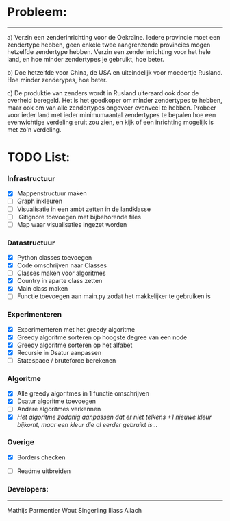 # Probleem:
----

a) Verzin een zenderinrichting voor de Oekraïne. Iedere provincie moet een zendertype hebben, geen enkele twee aangrenzende provincies mogen hetzelfde zendertype hebben. Verzin een zenderinrichting voor het hele land, en hoe minder zendertypes je gebruikt, hoe beter.

b) Doe hetzelfde voor China, de USA en uiteindelijk voor moedertje Rusland. Hoe minder zenderypes, hoe beter.

c) De produktie van zenders wordt in Rusland uiteraard ook door de overheid beregeld. Het is het goedkoper om minder zendertypes te hebben, maar ook om van alle zendertypes ongeveer evenveel te hebben. Probeer voor ieder land met ieder minimumaantal zendertypes te bepalen hoe een evenwichtige verdeling eruit zou zien, en kijk of een inrichting mogelijk is met zo'n verdeling.

# TODO List:

### Infrastructuur
- [x] Mappenstructuur maken
- [ ] Graph inkleuren
- [ ] Visualisatie in een ambt zetten in de landklasse
- [ ] .Gitignore toevoegen met bijbehorende files
- [ ] Map waar visualisaties ingezet worden

### Datastructuur
- [x] Python classes toevoegen
- [x] Code omschrijven naar Classes
- [ ] Classes maken voor algoritmes
- [x] Country in aparte class zetten
- [x] Main class maken
- [ ] Functie toevoegen aan main.py zodat het makkelijker te gebruiken is

### Experimenteren
- [x] Experimenteren met het greedy algoritme
- [x] Greedy algoritme sorteren op hoogste degree van een node
- [x] Greedy algoritme sorteren op het alfabet
- [x] Recursie in Dsatur aanpassen
- [ ] Statespace / bruteforce berekenen

### Algoritme
- [x] Alle greedy algoritmes in 1 functie omschrijven
- [x] Dsatur algoritme toevoegen
- [ ] Andere algoritmes verkennen
- [x] *Het algoritme zodanig aanpassen dat er niet telkens +1 nieuwe kleur bijkomt,
      maar een kleur die al eerder gebruikt is...*

### Overige
- [x] Borders checken
- [ ] Readme uitbreiden






### Developers:
----
Mathijs Parmentier
Wout Singerling
Iliass Allach
